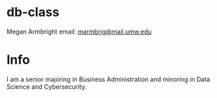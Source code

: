 # db-class
Megan Armbright
email: marmbrig@mail.umw.edu

# Info
I am a senior majoring in Business Administration and minoring in Data Science and Cybersecurity. 
